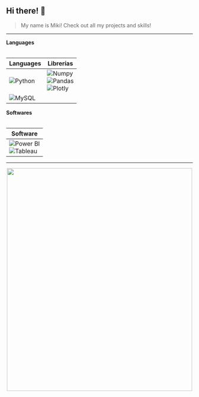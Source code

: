 ## Hi there! 👋
> My name is Miki! Check out all my projects and skills!

---


  <summary style="font-weight: bold;">Languages</summary>
  <br>

  | **Languages** | **Librerías** |
  |---------------|---------------|
  | ![Python](https://img.shields.io/badge/python-3670A0?style=for-the-badge&logo=python&logoColor=ffdd54) | ![Numpy](https://img.shields.io/badge/Numpy-777BB4?style=for-the-badge&logo=numpy&logoColor=white) <br> ![Pandas](https://img.shields.io/badge/Pandas-2C2D72?style=for-the-badge&logo=pandas&logoColor=white) <br> ![Plotly](https://img.shields.io/badge/Plotly-239120?style=for-the-badge&logo=plotly&logoColor=white) |
  |  ![MySQL](https://img.shields.io/badge/MySQL-005C84?style=for-the-badge&logo=mysql&logoColor=white)| |




  <summary style="font-weight: bold;">Softwares</summary>
  <br>

  | **Software** |
  |--------------|
  | ![Power BI](https://img.shields.io/badge/PowerBI-F2C811?style=for-the-badge&logo=Power%20BI&logoColor=white) <br> ![Tableau](https://img.shields.io/badge/Tableau-E97627?style=for-the-badge&logo=Tableau&logoColor=white) |



---

<center><img src="https://media3.giphy.com/media/PjUGKdds3eGzfBzqJB/200w.gif?cid=6c09b952gsfdkww7lcik3pihbizc06we19siuhoqixnuoc6j&ep=v1_gifs_search&rid=200w.gif&ct=g" width="500" height="600"></center>
